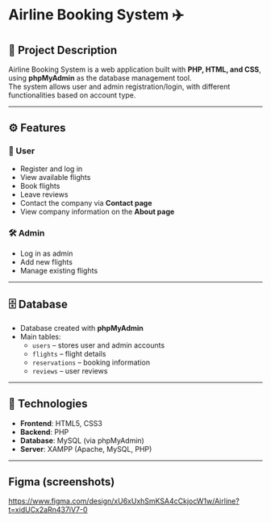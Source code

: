 # Airline Booking System ✈️

## 📌 Project Description
Airline Booking System is a web application built with **PHP, HTML, and CSS**, using **phpMyAdmin** as the database management tool.  
The system allows user and admin registration/login, with different functionalities based on account type.  

---

## ⚙️ Features

### 👤 User
- Register and log in
- View available flights
- Book flights
- Leave reviews
- Contact the company via **Contact page**
- View company information on the **About page**

### 🛠️ Admin
- Log in as admin
- Add new flights
- Manage existing flights

---

## 🗄️ Database
- Database created with **phpMyAdmin**
- Main tables:
  - `users` – stores user and admin accounts
  - `flights` – flight details
  - `reservations` – booking information
  - `reviews` – user reviews

---

## 🚀 Technologies
- **Frontend**: HTML5, CSS3  
- **Backend**: PHP  
- **Database**: MySQL (via phpMyAdmin)  
- **Server**: XAMPP (Apache, MySQL, PHP)  

---


## Figma (screenshots)

https://www.figma.com/design/xU6xUxhSmKSA4cCkjocW1w/Airline?t=xidUCx2aRn437iV7-0
